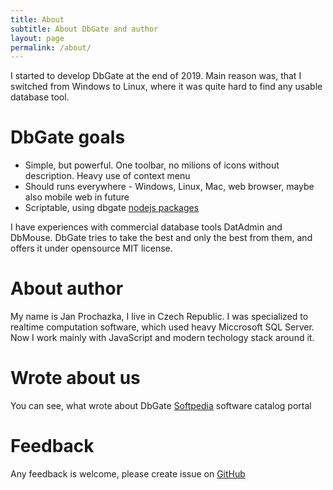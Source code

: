 ```yaml
---
title: About
subtitle: About DbGate and author
layout: page
permalink: /about/
---
```


I started to develop DbGate at the end of 2019. Main reason was, that I switched from Windows to Linux, where it was quite hard to find any usable database tool. 

# DbGate goals
* Simple, but powerful. One toolbar, no milions of icons without description. Heavy use of context menu
* Should runs everywhere - Windows, Linux, Mac, web browser, maybe also mobile web in future
* Scriptable, using dbgate [nodejs packages](https://www.npmjs.com/package/dbgate-api)

I have experiences with commercial database tools DatAdmin and DbMouse. DbGate tries to take the best and only the best from them, and offers it under opensource MIT license.

# About author
My name is Jan Prochazka, I live in Czech Republic. I was specialized to realtime computation software, which used heavy Miccrosoft SQL Server. Now I work mainly with JavaScript and modern techology stack around it.

# Wrote about us
You can see, what wrote about DbGate [Softpedia](https://www.softpedia.com/get/Internet/Servers/Database-Utils/DbGate.shtml) software catalog portal

# Feedback
Any feedback is welcome, please create issue on [GitHub](https://github.com/dbgate/dbgate/issues/new/choose)
